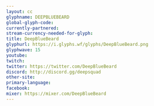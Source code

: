 ```yaml
---
layout: cc
glyphname: DEEPBLUEBEARD
global-glyph-code: 
currently-partnered: 
stream-currency-needed-for-glyph: 
title: DeepBlueBeard
glyphurl: https://i.glyphs.wf/glyphs/DeepBlueBeard.png
glyphwave: 15
youtube: 
twitch: 
twitter: https://twitter.com/DeepBlueBeard
discord: http://discord.gg/deepsquad
other-site: 
primary-language: 
facebook: 
mixer: https://mixer.com/DeepBlueBeard
---
```


